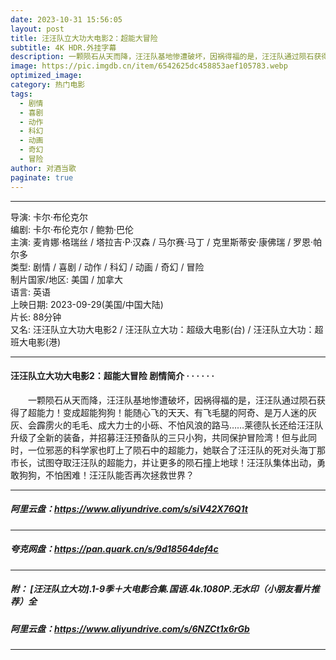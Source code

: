 ```yaml
---
date: 2023-10-31 15:56:05
layout: post
title: 汪汪队立大功大电影2：超能大冒险
subtitle: 4K HDR.外挂字幕
description: 一颗陨石从天而降，汪汪队基地惨遭破坏，因祸得福的是，汪汪队通过陨石获得了超能力！变成超能狗狗！能随心飞的天天、有飞毛腿的阿奇、是万人迷的灰灰、会霹雳火的毛毛、成大力士的小砾、不怕风浪的路马...
image: https://pic.imgdb.cn/item/6542625dc458853aef105783.webp
optimized_image: 
category: 热门电影
tags:
  - 剧情
  - 喜剧
  - 动作
  - 科幻
  - 动画
  - 奇幻
  - 冒险
author: 对酒当歌
paginate: true
---
```



---

导演: 卡尔·布伦克尔  
编剧: 卡尔·布伦克尔 / 鲍勃·巴伦  
主演: 麦肯娜·格瑞丝 / 塔拉吉·P·汉森 / 马尔赛·马丁 / 克里斯蒂安·康佛瑞 / 罗恩·帕尔多  
类型: 剧情 / 喜剧 / 动作 / 科幻 / 动画 / 奇幻 / 冒险  
制片国家/地区: 美国 / 加拿大  
语言: 英语  
上映日期: 2023-09-29(美国/中国大陆)  
片长: 88分钟  
又名: 汪汪队立大功大电影2 / 汪汪队立大功：超级大电影(台) / 汪汪队立大功：超班大电影(港)  

---

#### 汪汪队立大功大电影2：超能大冒险 剧情简介 · · · · · ·

　　一颗陨石从天而降，汪汪队基地惨遭破坏，因祸得福的是，汪汪队通过陨石获得了超能力！变成超能狗狗！能随心飞的天天、有飞毛腿的阿奇、是万人迷的灰灰、会霹雳火的毛毛、成大力士的小砾、不怕风浪的路马……莱德队长还给汪汪队升级了全新的装备，并招募汪汪预备队的三只小狗，共同保护冒险湾！但与此同时，一位邪恶的科学家也盯上了陨石中的超能力，她联合了汪汪队的死对头海丁那市长，试图夺取汪汪队的超能力，并让更多的陨石撞上地球！汪汪队集体出动，勇敢狗狗，不怕困难！汪汪队能否再次拯救世界？

---

##### 阿里云盘：<https://www.aliyundrive.com/s/siV42X76Q1t>

---

##### 夸克网盘：<https://pan.quark.cn/s/9d18564def4c>

---

##### 附： [汪汪队立大功].1-9季＋大电影合集.国语.4k.1080P.无水印（小朋友看片推荐）全

##### 阿里云盘：<https://www.aliyundrive.com/s/6NZCt1x6rGb>

---
